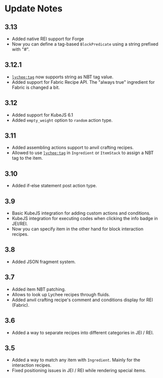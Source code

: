 # Update Notes

## 3.13

 - Added native REI support for Forge
 - Now you can define a tag-based `BlockPredicate` using a string prefixed with "#".

## 3.12.1

 - [`lychee:tag`](extra-features.md#lycheetag) now supports string as NBT tag value.
 - Added support for Fabric Recipe API. The "always true" ingredient for Fabric is changed a bit.

## 3.12

 - Added support for KubeJS 6.1
 - Added `empty_weight` option to `random` action type.

## 3.11

 - Added assembling actions support to anvil crafting recipes.
 - Allowed to use [`lychee:tag`](extra-features.md#lycheetag) in `Ingredient` or `ItemStack` to assign a NBT tag to the item.

## 3.10

 - Added if-else statement post action type.

## 3.9

 - Basic KubeJS integration for adding custom actions and conditions.
 - KubeJS integration for executing codes when clicking the info badge in JEI/REI.
 - Now you can specify item in the other hand for block interaction recipes.

## 3.8

 - Added JSON fragment system.

## 3.7

 - Added item NBT patching.
 - Allows to look up Lychee recipes through fluids.
 - Added anvil crafting recipe's comment and conditions display for REI (Fabric).

## 3.6

 - Added a way to separate recipes into different categories in JEI / REI.

## 3.5

 - Added a way to match any item with `Ingredient`. Mainly for the interaction recipes.
 - Fixed positioning issues in JEI / REI while rendering special items.
